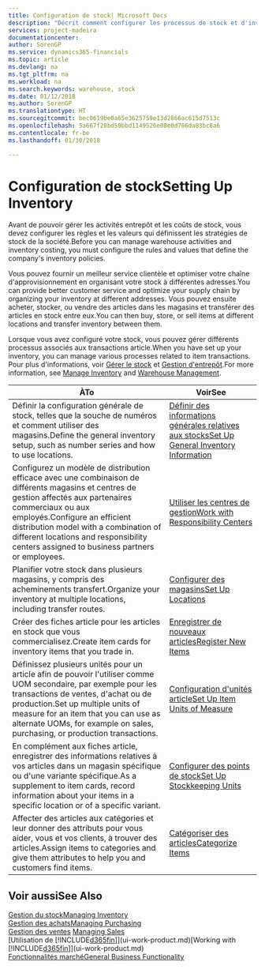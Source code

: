 ```yaml
---
title: Configuration de stock| Microsoft Docs
description: "Décrit comment configurer les processus de stock et d'inventaire, y compris les acheminements pour le transfert et les magasins, tels que des entrepôts."
services: project-madeira
documentationcenter: 
author: SorenGP
ms.service: dynamics365-financials
ms.topic: article
ms.devlang: na
ms.tgt_pltfrm: na
ms.workload: na
ms.search.keywords: warehouse, stock
ms.date: 01/12/2018
ms.author: SorenGP
ms.translationtype: HT
ms.sourcegitcommit: bec0619be0a65e3625759e13d2866ac615d7513c
ms.openlocfilehash: 5a667f28bd50bbd1149526e08e0d786da83bc8a6
ms.contentlocale: fr-be
ms.lasthandoff: 01/30/2018

---
```

# <a name="setting-up-inventory"></a><span data-ttu-id="3d02c-103">Configuration de stock</span><span class="sxs-lookup"><span data-stu-id="3d02c-103">Setting Up Inventory</span></span>
<span data-ttu-id="3d02c-104">Avant de pouvoir gérer les activités entrepôt et les coûts de stock, vous devez configurer les règles et les valeurs qui définissent les stratégies de stock de la société.</span><span class="sxs-lookup"><span data-stu-id="3d02c-104">Before you can manage warehouse activities and inventory costing, you must configure the rules and values that define the company's inventory policies.</span></span>

<span data-ttu-id="3d02c-105">Vous pouvez fournir un meilleur service clientèle et optimiser votre chaîne d'approvisionnement en organisant votre stock à différentes adresses.</span><span class="sxs-lookup"><span data-stu-id="3d02c-105">You can provide better customer service and optimize your supply chain by organizing your inventory at different addresses.</span></span> <span data-ttu-id="3d02c-106">Vous pouvez ensuite acheter, stocker, ou vendre des articles dans les magasins et transférer des articles en stock entre eux.</span><span class="sxs-lookup"><span data-stu-id="3d02c-106">You can then buy, store, or sell items at different locations and transfer inventory between them.</span></span>

<span data-ttu-id="3d02c-107">Lorsque vous avez configuré votre stock, vous pouvez gérer différents processus associés aux transactions article.</span><span class="sxs-lookup"><span data-stu-id="3d02c-107">When you have set up your inventory, you can manage various processes related to item transactions.</span></span> <span data-ttu-id="3d02c-108">Pour plus d'informations, voir [Gérer le stock](inventory-manage-inventory.md) et [Gestion d'entrepôt](warehouse-manage-warehouse.md).</span><span class="sxs-lookup"><span data-stu-id="3d02c-108">For more information, see [Manage Inventory](inventory-manage-inventory.md) and [Warehouse Management](warehouse-manage-warehouse.md).</span></span>

| <span data-ttu-id="3d02c-109">À</span><span class="sxs-lookup"><span data-stu-id="3d02c-109">To</span></span> | <span data-ttu-id="3d02c-110">Voir</span><span class="sxs-lookup"><span data-stu-id="3d02c-110">See</span></span> |
| --- | --- |
| <span data-ttu-id="3d02c-111">Définir la configuration générale de stock, telles que la souche de numéros et comment utiliser des magasins.</span><span class="sxs-lookup"><span data-stu-id="3d02c-111">Define the general inventory setup, such as number series and how to use locations.</span></span> |[<span data-ttu-id="3d02c-112">Définir des informations générales relatives aux stocks</span><span class="sxs-lookup"><span data-stu-id="3d02c-112">Set Up General Inventory Information</span></span>](inventory-how-setup-general.md) |
|<span data-ttu-id="3d02c-113">Configurez un modèle de distribution efficace avec une combinaison de différents magasins et centres de gestion affectés aux partenaires commerciaux ou aux employés.</span><span class="sxs-lookup"><span data-stu-id="3d02c-113">Configure an efficient distribution model with a combination of different locations and responsibility centers assigned to business partners or employees.</span></span>|[<span data-ttu-id="3d02c-114">Utiliser les centres de gestion</span><span class="sxs-lookup"><span data-stu-id="3d02c-114">Work with Responsibility Centers</span></span>](inventory-responsibility-centers.md)|
| <span data-ttu-id="3d02c-115">Planifier votre stock dans plusieurs magasins, y compris des acheminements transfert.</span><span class="sxs-lookup"><span data-stu-id="3d02c-115">Organize your inventory at multiple locations, including transfer routes.</span></span> |[<span data-ttu-id="3d02c-116">Configurer des magasins</span><span class="sxs-lookup"><span data-stu-id="3d02c-116">Set Up Locations</span></span>](inventory-how-register-new-items.md) |
| <span data-ttu-id="3d02c-117">Créer des fiches article pour les articles en stock que vous commercialisez.</span><span class="sxs-lookup"><span data-stu-id="3d02c-117">Create item cards for inventory items that you trade in.</span></span> |[<span data-ttu-id="3d02c-118">Enregistrer de nouveaux articles</span><span class="sxs-lookup"><span data-stu-id="3d02c-118">Register New Items</span></span>](inventory-how-register-new-items.md) |
|<span data-ttu-id="3d02c-119">Définissez plusieurs unités pour un article afin de pouvoir l'utiliser comme UOM secondaire, par exemple pour les transactions de ventes, d'achat ou de production.</span><span class="sxs-lookup"><span data-stu-id="3d02c-119">Set up multiple units of measure for an item that you can use as alternate UOMs, for example on sales, purchasing, or production transactions.</span></span>|[<span data-ttu-id="3d02c-120">Configuration d'unités article</span><span class="sxs-lookup"><span data-stu-id="3d02c-120">Set Up Item Units of Measure</span></span>](inventory-how-setup-units-of-measure.md)|
|<span data-ttu-id="3d02c-121">En complément aux fiches article, enregistrer des informations relatives à vos articles dans un magasin spécifique ou d'une variante spécifique.</span><span class="sxs-lookup"><span data-stu-id="3d02c-121">As a supplement to item cards, record information about your items in a specific location or of a specific variant.</span></span>|[<span data-ttu-id="3d02c-122">Configurer des points de stock</span><span class="sxs-lookup"><span data-stu-id="3d02c-122">Set Up Stockkeeping Units</span></span>](inventory-how-to-set-up-stockkeeping-units.md)|
| <span data-ttu-id="3d02c-123">Affecter des articles aux catégories et leur donner des attributs pour vous aider, vous et vos clients, à trouver des articles.</span><span class="sxs-lookup"><span data-stu-id="3d02c-123">Assign items to categories and give them attributes to help you and customers find items.</span></span> |[<span data-ttu-id="3d02c-124">Catégoriser des articles</span><span class="sxs-lookup"><span data-stu-id="3d02c-124">Categorize Items</span></span>](inventory-how-categorize-items.md) |

## <a name="see-also"></a><span data-ttu-id="3d02c-125">Voir aussi</span><span class="sxs-lookup"><span data-stu-id="3d02c-125">See Also</span></span>
[<span data-ttu-id="3d02c-126">Gestion du stock</span><span class="sxs-lookup"><span data-stu-id="3d02c-126">Managing Inventory</span></span>](inventory-manage-inventory.md)  
[<span data-ttu-id="3d02c-127">Gestion des achats</span><span class="sxs-lookup"><span data-stu-id="3d02c-127">Managing Purchasing</span></span>](purchasing-manage-purchasing.md)  
<span data-ttu-id="3d02c-128">[Gestion des ventes](sales-manage-sales.md)  </span><span class="sxs-lookup"><span data-stu-id="3d02c-128">[Managing Sales](sales-manage-sales.md)  </span></span>  
<span data-ttu-id="3d02c-129">[Utilisation de [!INCLUDE[d365fin](includes/d365fin_md.md)]](ui-work-product.md)</span><span class="sxs-lookup"><span data-stu-id="3d02c-129">[Working with [!INCLUDE[d365fin](includes/d365fin_md.md)]](ui-work-product.md)</span></span>  
[<span data-ttu-id="3d02c-130">Fonctionnalités marché</span><span class="sxs-lookup"><span data-stu-id="3d02c-130">General Business Functionality</span></span>](ui-across-business-areas.md)


